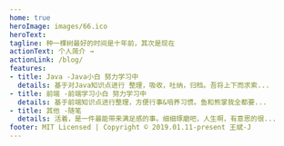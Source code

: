 ```yaml
---
home: true
heroImage: images/66.ico
heroText: 
tagline: 种一棵树最好的时间是十年前，其次是现在
actionText: 个人简介 →
actionLink: /blog/
features:
- title: Java -Java小白 努力学习中 
  details: 基于对Java知识点进行 整理，吸收，吐纳，归档。吾将上下而求索...
- title: 前端 -前端学习小白 努力学习中
  details: 基于前端知识点进行整理，方便行事&培养习惯。鱼和熊掌我全都要...
- title: 其他 -随笔
  details: 活着，是一件最能带来满足感的事。细细琢磨吧，人生啊，有意思的很...
footer: MIT Licensed | Copyright © 2019.01.11-present 王斌-J
---
```


